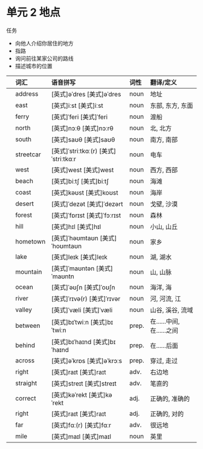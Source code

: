 # **单元** **2** 地点

任务

- 向他人介绍你居住的地方
- 指路
- 询问前往某家公司的路线
- 描述城市的位置

|      | 词汇      | 语音拼写                              | 词性  | 翻译/定义                  |
| :--- | :-------- | :------------------------------------ | :---- | :------------------------- |
|      | address   | [英式]əˈdres [美式]əˈdres             | noun  | 地址                       |
|      | east      | [英式]iːst [美式]iːst                 | noun  | 东部, 东方, 东面           |
|      | ferry     | [英式]ˈferi [美式]ˈferi               | noun  | 渡船                       |
|      | north     | [英式]nɔːθ [美式]nɔːrθ                | noun  | 北, 北方                   |
|      | south     | [英式]saʊθ [美式]saʊθ                 | noun  | 南方, 南部                 |
|      | streetcar | [英式]ˈstriːtkɑː(r) [美式]ˈstriːtkɑːr | noun  | 电车                       |
|      | west      | [英式]west [美式]west                 | noun  | 西方, 西部                 |
|      | beach     | [英式]biːtʃ [美式]biːtʃ               | noun  | 海滩                       |
|      | coast     | [英式]kəʊst [美式]koʊst               | noun  | 海岸                       |
|      | desert    | [英式]ˈdezət [美式]ˈdezərt            | noun  | 戈壁, 沙漠                 |
|      | forest    | [英式]ˈfɒrɪst [美式]ˈfɔːrɪst          | noun  | 森林                       |
|      | hill      | [英式]hɪl [美式]hɪl                   | noun  | 小山, 山丘                 |
|      | hometown  | [英式]ˈhəʊmtaʊn [美式]ˈhoʊmtaʊn       | noun  | 家乡                       |
|      | lake      | [英式]leɪk [美式]leɪk                 | noun  | 湖, 湖水                   |
|      | mountain  | [英式]ˈmaʊntən [美式]ˈmaʊntn          | noun  | 山, 山脉                   |
|      | ocean     | [英式]ˈəʊʃn [美式]ˈoʊʃn               | noun  | 海洋, 海                   |
|      | river     | [英式]ˈrɪvə(r) [美式]ˈrɪvər           | noun  | 河, 河流, 江               |
|      | valley    | [英式]ˈvæli [美式]ˈvæli               | noun  | 山谷, 溪谷, 流域           |
|      | between   | [英式]bɪˈtwiːn [美式]bɪˈtwiːn         | prep. | 在......中间, 在......之间 |
|      | behind    | [英式]bɪˈhaɪnd [美式]bɪˈhaɪnd         | prep. | 在......后面               |
|      | across    | [英式]əˈkrɒs [美式]əˈkrɔːs            | prep. | 穿过, 走过                 |
|      | right     | [英式]raɪt [美式]raɪt                 | adv.  | 右边地                     |
|      | straight  | [英式]streɪt [美式]streɪt             | adv.  | 笔直的                     |
|      | correct   | [英式]kəˈrekt [美式]kəˈrekt           | adj.  | 正确的, 准确的             |
|      | right     | [英式]raɪt [美式]raɪt                 | adj.  | 正确的, 对的               |
|      | far       | [英式]fɑː(r) [美式]fɑːr               | adv.  | 很远地                     |
|      | mile      | [英式]maɪl [美式]maɪl                 | noun  | 英里                       |